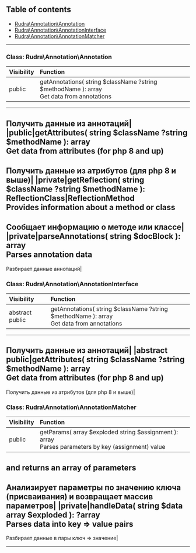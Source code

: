 ## Table of contents
- [Rudra\Annotation\Annotation](#rudra_annotation_annotation)
- [Rudra\Annotation\AnnotationInterface](#rudra_annotation_annotationinterface)
- [Rudra\Annotation\AnnotationMatcher](#rudra_annotation_annotationmatcher)
<hr>

<a id="rudra_annotation_annotation"></a>

### Class: Rudra\Annotation\Annotation
| Visibility | Function |
|:-----------|:---------|
|public|getAnnotations( string $className  ?string $methodName ): array<br>Get data from annotations
-------------------------
Получить данные из аннотаций|
|public|getAttributes( string $className  ?string $methodName ): array<br>Get data from attributes (for php 8 and up)
-------------------------------------------
Получить данные из атрибутов (для php 8 и выше)|
|private|getReflection( string $className  ?string $methodName ): ReflectionClass|ReflectionMethod<br>Provides information about a method or class
--------------------------------------------
Сообщает информацию о методе или классе|
|private|parseAnnotations( string $docBlock ): array<br>Parses annotation data
----------------------
Разбирает данные аннотаций|


<a id="rudra_annotation_annotationinterface"></a>

### Class: Rudra\Annotation\AnnotationInterface
| Visibility | Function |
|:-----------|:---------|
|abstract public|getAnnotations( string $className  ?string $methodName ): array<br>Get data from annotations
-------------------------
Получить данные из аннотаций|
|abstract public|getAttributes( string $className  ?string $methodName ): array<br>Get data from attributes (for php 8 and up)
-------------------------------------------
Получить данные из атрибутов (для php 8 и выше)|


<a id="rudra_annotation_annotationmatcher"></a>

### Class: Rudra\Annotation\AnnotationMatcher
| Visibility | Function |
|:-----------|:---------|
|public|getParams( array $exploded  string $assignment ): array<br>Parses parameters by key (assignment) value
and returns an array of parameters
----------------------------------
Анализирует параметры по значению ключа (присваивания)
и возвращает массив параметров|
|private|handleData( string $data  array $exploded ): ?array<br>Parses data into key => value pairs
-----------------------------------
Разбирает данные в пары ключ => значение|
<hr>